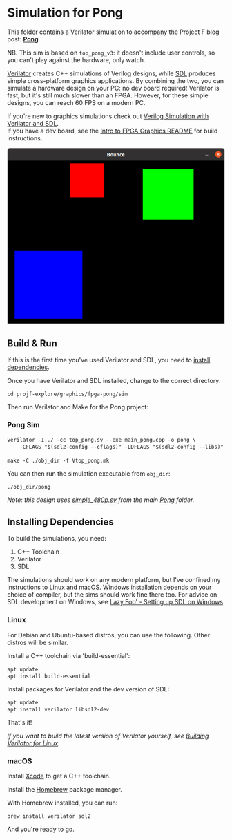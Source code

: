 # Simulation for Pong

This folder contains a Verilator simulation to accompany the Project F blog post: **[Pong](https://projectf.io/posts/fpga-pong/)**.

NB. This sim is based on `top_pong_v3`: it doesn't include user controls, so you can't play against the hardware, only watch.

[Verilator](https://www.veripool.org/verilator/) creates C++ simulations of Verilog designs, while [SDL](https://www.libsdl.org) produces simple cross-platform graphics applications. By combining the two, you can simulate a hardware design on your PC: no dev board required! Verilator is fast, but it's still much slower than an FPGA. However, for these simple designs, you can reach 60 FPS on a modern PC.

If you're new to graphics simulations check out [Verilog Simulation with Verilator and SDL](https://projectf.io/posts/verilog-sim-verilator-sdl/).  
If you have a dev board, see the [Intro to FPGA Graphics README](../README.md) for build instructions.

![Bounce simulated on Linux](../../../doc/img/top-bounce-verilator-sdl.png?raw=true "")

## Build & Run

If this is the first time you've used Verilator and SDL, you need to [install dependencies](#installing-dependencies).

Once you have Verilator and SDL installed, change to the correct directory:

```shell
cd projf-explore/graphics/fpga-pong/sim
```

Then run Verilator and Make for the Pong project:

### Pong Sim

```shell
verilator -I../ -cc top_pong.sv --exe main_pong.cpp -o pong \
    -CFLAGS "$(sdl2-config --cflags)" -LDFLAGS "$(sdl2-config --libs)"

make -C ./obj_dir -f Vtop_pong.mk
```

You can then run the simulation executable from `obj_dir`:

```shell
./obj_dir/pong
```

_Note: this design uses [simple_480p.sv](../simple_480p.sv) from the main [Pong](../) folder._

## Installing Dependencies

To build the simulations, you need:

1. C++ Toolchain
2. Verilator
3. SDL

The simulations should work on any modern platform, but I've confined my instructions to Linux and macOS. Windows installation depends on your choice of compiler, but the sims should work fine there too. For advice on SDL development on Windows, see [Lazy Foo' - Setting up SDL on Windows](https://lazyfoo.net/tutorials/SDL/01_hello_SDL/windows/index.php).

### Linux

For Debian and Ubuntu-based distros, you can use the following. Other distros will be similar.

Install a C++ toolchain via 'build-essential':

```shell
apt update
apt install build-essential
```

Install packages for Verilator and the dev version of SDL:

```shell
apt update
apt install verilator libsdl2-dev
```

That's it!

_If you want to build the latest version of Verilator yourself, see [Building Verilator for Linux](https://projectf.io/posts/building-ice40-fpga-toolchain/#verilator)._

### macOS

Install [Xcode](https://developer.apple.com/xcode/) to get a C++ toolchain.

Install the [Homebrew](https://brew.sh/) package manager.

With Homebrew installed, you can run:

```shell
brew install verilator sdl2
```

And you're ready to go.

